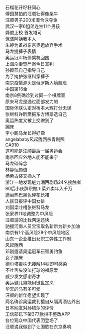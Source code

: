 石榴花开籽籽同心  
傅园慧拍的汪顺壮得像条牛  
汪顺男子200米混合泳夺金  
武汉一家6姐弟连生11个男孩  
龚俊上校 首发塔可  
保洁阿姨我本人  
朱婷为备战东京奥运放弃手术  
马龙提裤子表情  
奥运冠军杨倩乘机回国  
上海杀妻焚尸案今日宣判  
孙颖莎自己指导自己  
为了掩护张继科穿裤子  
南京疫情源头是俄罗斯入境航班  
中国第16金  
南京8例确诊到过同一个棋牌室  
原来马龙是通过面部发力的  
国际体联认定对桥本大辉打分无误  
张继科许昕樊振东方博票选自己  
奥运热度又被上交蹭到了  
蹦床  
李小鹏马龙长得好像  
angelababy风起陇西杀青剧照  
CA910  
这可能是汪顺最后一届奥运会  
南京回应外地人能不能来宁  
马龙碎碎念  
林静恒颜值  
杨紫古装又捅人了  
浙江一地发现魅力湘西剧场24名接触者  
90后小伙辞职做川菜外卖年入千万  
迪丽热巴黑色碎花长裙  
人民日报评中国女排  
刘国梁吐槽张继科马龙  
张家界11地调整为中风险  
汪顺游的比我网速还快  
驰援河南人员宝宝取名新新为新乡加油  
南京有1个高风险28个中风险地区  
山东一企业推出女职工弹性工作制  
风起陇西  
邓刚邀请奥运冠军石智勇钓鱼  
女子蹦床  
德尔塔毒株无接触14秒即可感染  
不吐舌头没法打球的福原爱  
威少发文感谢奇才  
奥运健儿岂能用键盘定义  
华天的马有多可爱  
汪顺的新年愿望实现了  
两名确诊奥运裁判擅自从隔离酒店外出  
日本网友对孙颖莎的评价  
工信部已下架377款拒不整改APP  
各位观众中国代表团登场了  
汪顺说我做到了让国歌在东京奏响  
